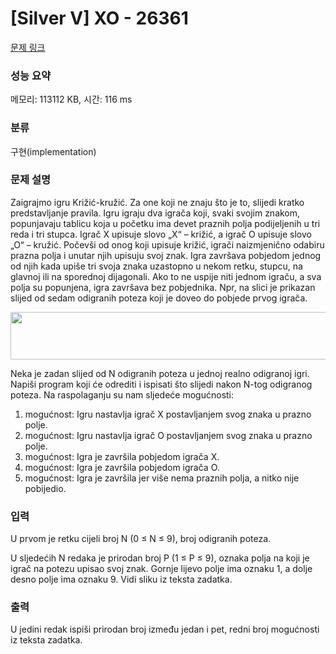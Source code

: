 # [Silver V] XO - 26361 

[문제 링크](https://www.acmicpc.net/problem/26361) 

### 성능 요약

메모리: 113112 KB, 시간: 116 ms

### 분류

구현(implementation)

### 문제 설명

<p>Zaigrajmo igru Križić-kružić. Za one koji ne znaju što je to, slijedi kratko predstavljanje pravila. Igru igraju dva igrača koji, svaki svojim znakom, popunjavaju tablicu koja u početku ima devet praznih polja podijeljenih u tri reda i tri stupca. Igrač X upisuje slovo „X“ – križić, a igrač O upisuje slovo „O“ – kružić. Počevši od onog koji upisuje križić, igrači naizmjenično odabiru prazna polja i unutar njih upisuju svoj znak. Igra završava pobjedom jednog od njih kada upiše tri svoja znaka uzastopno u nekom retku, stupcu, na glavnoj ili na sporednoj dijagonali. Ako to ne uspije niti jednom igraču, a sva polja su popunjena, igra završava bez pobjednika. Npr, na slici je prikazan slijed od sedam odigranih poteza koji je doveo do pobjede prvog igrača.</p>

<p style="text-align: center;"><img alt="" src="https://upload.acmicpc.net/3521d414-0c57-4e45-a0fd-bfafa2763033/-/preview/" style="width: 634px; height: 76px;"></p>

<p>Neka je zadan slijed od N odigranih poteza u jednoj realno odigranoj igri. Napiši program koji će odrediti i ispisati što slijedi nakon N-tog odigranog poteza. Na raspolaganju su nam sljedeće mogućnosti:</p>

<ol>
	<li>mogućnost: Igru nastavlja igrač X postavljanjem svog znaka u prazno polje.</li>
	<li>mogućnost: Igru nastavlja igrač O postavljanjem svog znaka u prazno polje.</li>
	<li>mogućnost: Igra je završila pobjedom igrača X.</li>
	<li>mogućnost: Igra je završila pobjedom igrača O.</li>
	<li>mogućnost: Igra je završila jer više nema praznih polja, a nitko nije pobijedio.</li>
</ol>

### 입력 

 <p>U prvom je retku cijeli broj N (0 ≤ N ≤ 9), broj odigranih poteza.</p>

<p>U sljedećih N redaka je prirodan broj P (1 ≤ P ≤ 9), oznaka polja na koji je igrač na potezu upisao svoj znak. Gornje lijevo polje ima oznaku 1, a dolje desno polje ima oznaku 9. Vidi sliku iz teksta zadatka.</p>

### 출력 

 <p>U jedini redak ispiši prirodan broj između jedan i pet, redni broj mogućnosti iz teksta zadatka.</p>

